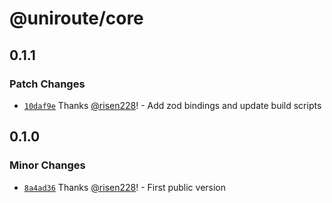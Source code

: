 # @uniroute/core

## 0.1.1

### Patch Changes

- [`10daf9e`](https://github.com/risen228/uniroute/commit/10daf9e648a4d2fb4a0821b6fa1f7c673d59dd86) Thanks [@risen228](https://github.com/risen228)! - Add zod bindings and update build scripts

## 0.1.0

### Minor Changes

- [`8a4ad36`](https://github.com/risen228/uniroute/commit/8a4ad3601bafde3b5fc5282965965b9ad38712c7) Thanks [@risen228](https://github.com/risen228)! - First public version
